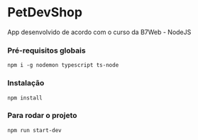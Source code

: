 # PetDevShop

App desenvolvido de acordo com o curso da B7Web - NodeJS

### Pré-requisitos globais

`npm i -g nodemon typescript ts-node`

### Instalação

`npm install`

### Para rodar o projeto

`npm run start-dev`
